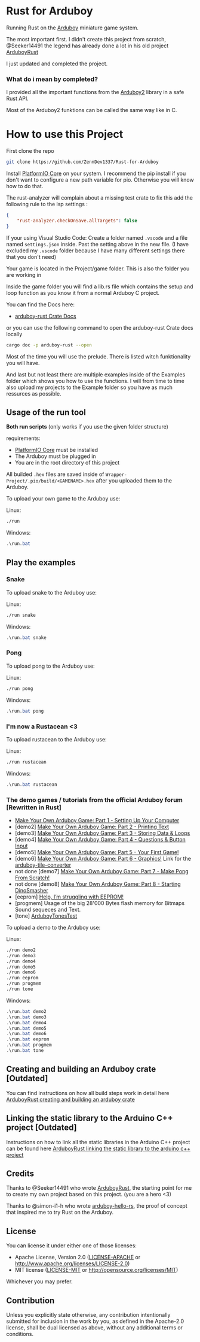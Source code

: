 # Rust for Arduboy

Running Rust on the [Arduboy](https://arduboy.com/) miniature game system.

The most important first.
I didn't create this project from scratch, @Seeker14491 the legend has already done a lot in his old project [ArduboyRust](https://github.com/Seeker14491/ArduboyRust)

I just updated and completed the project.

### What do i mean by completed?

I provided all the important functions from the [Arduboy2](https://github.com/MLXXXp/Arduboy2) library in a safe Rust API.

Most of the Arduboy2 funktions can be called the same way like in C.

# How to use this Project

First clone the repo

```bash
git clone https://github.com/ZennDev1337/Rust-for-Arduboy
```

Install [PlatformIO Core](https://docs.platformio.org/en/latest/core/installation/methods/pypi.html) on your system.
I recommend the pip install if you don't want to configure a new path variable for pio.
Otherwise you will know how to do that.

The rust-analyzer will complain about a missing test crate to fix this
add the following rule to the lsp settings :

```json
{
    "rust-analyzer.checkOnSave.allTargets": false
}
```

If your using Visual Studio Code: Create a folder named `.vscode` and a file named `settings.json` inside. Past the setting above in the new file. (I have excluded my `.vscode` folder because I have many different settings there that you don't need)

Your game is located in the Project/game folder. This is also the folder you are working in

Inside the game folder you will find a lib.rs file which contains the setup and loop function as you know it from a normal Arduboy C project.

You can find the Docs here:

-   [arduboy-rust Crate Docs](https://zenndev1337.github.io/Rust-for-Arduboy/)

or you can use the following command to open the arduboy-rust Crate docs locally

```bash
cargo doc -p arduboy-rust --open
```

Most of the time you will use the prelude.
There is listed witch funktionality you will have.

And last but not least there are multiple examples inside of the Examples folder which shows you how to use the functions.
I will from time to time also upload my projects to the Example folder so you have as much ressurces as possible.

## Usage of the run tool

**Both run scripts** (only works if you use the given folder structure)

requirements:

-   [PlatformIO Core](https://docs.platformio.org/en/latest/core/installation/methods/pypi.html) must be installed
-   The Arduboy must be plugged in
-   You are in the root directory of this project

All builded `.hex` files are saved inside of `Wrapper-Project/.pio/build/<GAMENAME>.hex` after you uploaded them to the Arduboy.

To upload your own game to the Arduboy use:

Linux:

```bash
./run
```

Windows:

```ps1
.\run.bat
```

## Play the examples

### Snake

To upload snake to the Arduboy use:

Linux:

```bash
./run snake
```

Windows:

```ps1
.\run.bat snake
```

### Pong

To upload pong to the Arduboy use:

Linux:

```bash
./run pong
```

Windows:

```ps1
.\run.bat pong
```

### I'm now a Rustacean <3

To upload rustacean to the Arduboy use:

Linux:

```bash
./run rustacean
```

Windows:

```ps1
.\run.bat rustacean
```

### The demo games / tutorials from the official Arduboy forum [Rewritten in Rust]

-   [Make Your Own Arduboy Game: Part 1 - Setting Up Your Computer](https://community.arduboy.com/t/make-your-own-arduboy-game-part-1-setting-up-your-computer/7924/1)
-   [demo2] [Make Your Own Arduboy Game: Part 2 - Printing Text](https://community.arduboy.com/t/make-your-own-arduboy-game-part-2-printing-text/7925)
-   [demo3] [Make Your Own Arduboy Game: Part 3 - Storing Data & Loops](https://community.arduboy.com/t/make-your-own-arduboy-game-part-3-storing-data-loops/7926)
-   [demo4] [Make Your Own Arduboy Game: Part 4 - Questions & Button Input](https://community.arduboy.com/t/make-your-own-arduboy-game-part-4-questions-button-input/7927)
-   [demo5] [Make Your Own Arduboy Game: Part 5 - Your First Game!](https://community.arduboy.com/t/make-your-own-arduboy-game-part-5-your-first-game/7928)
-   [demo6] [Make Your Own Arduboy Game: Part 6 - Graphics!](https://community.arduboy.com/t/make-your-own-arduboy-game-part-6-graphics/7929)
    Link for the [arduboy-tile-converter](https://github.com/Team-ARG-Museum/arduboy-tile-converter)
-   not done [demo7] [Make Your Own Arduboy Game: Part 7 - Make Pong From Scratch!](https://community.arduboy.com/t/make-your-own-arduboy-game-part-7-make-pong-from-scratch/7930)
-   not done [demo8] [Make Your Own Arduboy Game: Part 8 - Starting DinoSmasher](https://community.arduboy.com/t/make-your-own-arduboy-game-part-8-starting-dinosmasher/7932)
-   [eeprom] [Help, I’m struggling with EEPROM!](https://community.arduboy.com/t/help-im-struggling-with-eeprom/7178)
-   [progmem] Usage of the big 28'000 Bytes flash memory for Bitmaps Sound sequeces and Text.
-   [tone] [ArduboyTonesTest](https://github.com/MLXXXp/ArduboyTones/blob/master/examples/ArduboyTonesTest/ArduboyTonesTest.ino)

To upload a demo to the Arduboy use:

Linux:

```bash
./run demo2
./run demo3
./run demo4
./run demo5
./run demo6
./run eeprom
./run progmem
./run tone
```

Windows:

```ps1
.\run.bat demo2
.\run.bat demo3
.\run.bat demo4
.\run.bat demo5
.\run.bat demo6
.\run.bat eeprom
.\run.bat progmem
.\run.bat tone
```

## Creating and building an Arduboy crate [Outdated]

You can find instructions on how all build steps work in detail here [ArduboyRust creating and building an arduboy crate](https://github.com/Seeker14491/ArduboyRust#creating-and-building-an-arduboy-crate)

## Linking the static library to the Arduino C++ project [Outdated]

Instructions on how to link all the static libraries in the Arduino C++ project can be found here [ArduboyRust linking the static library to the arduino c++ project](https://github.com/Seeker14491/ArduboyRust#linking-the-static-library-to-the-arduino-c-project)

## Credits

Thanks to @Seeker14491 who wrote [ArduboyRust](https://github.com/Seeker14491/ArduboyRust), the starting point for me to create my own project based on this project. (you are a hero <3)

Thanks to @simon-i1-h who wrote [arduboy-hello-rs](https://github.com/simon-i1-h/arduboy-hello-rs), the proof of concept that inspired me to try Rust on the Arduboy.

## License

You can license it under either one of those licenses:

-   Apache License, Version 2.0
    ([LICENSE-APACHE](LICENSE-APACHE) or http://www.apache.org/licenses/LICENSE-2.0)
-   MIT license
    ([LICENSE-MIT](LICENSE-MIT) or http://opensource.org/licenses/MIT)

Whichever you may prefer.

## Contribution

Unless you explicitly state otherwise, any contribution intentionally submitted
for inclusion in the work by you, as defined in the Apache-2.0 license, shall be dual licensed as above, without any additional terms or conditions.
